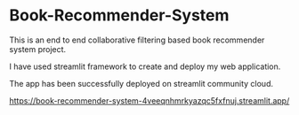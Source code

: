 # Book-Recommender-System

This is an end to end collaborative filtering based book recommender system project.

I have used streamlit framework to create and deploy my web application.

The app has been successfully deployed on streamlit community cloud.

https://book-recommender-system-4veeqnhmrkyazqc5fxfnuj.streamlit.app/
